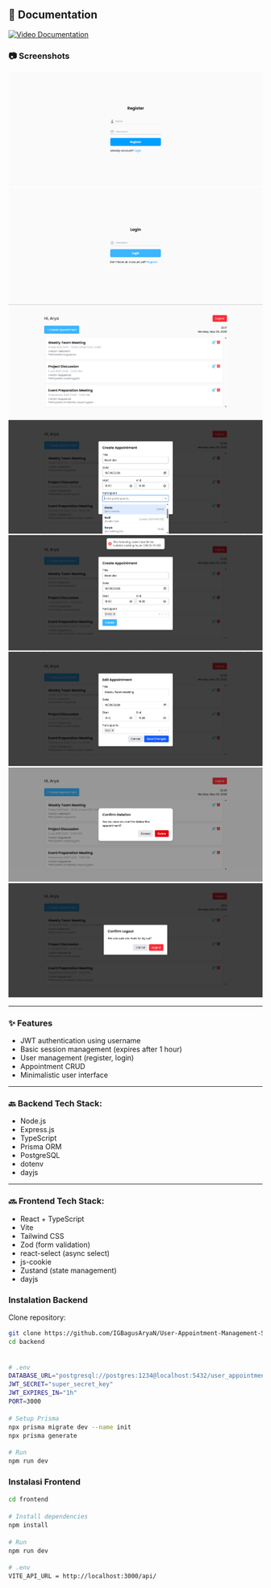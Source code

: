 ## 📄 Documentation

[![Video Documentation](https://img.youtube.com/vi/uDtvEguE9jg/0.jpg)](https://youtu.be/uDtvEguE9jg)

### 📷 Screenshots
![Register Page](./photo%20documentation/Register%20Page.png)
![Login Page](./photo%20documentation/Login%20Page.png)
![Dashboard](./photo%20documentation/Dashboard.png)
![Create Form Appointment](./photo%20documentation/Create%20Form%20Appointment.png)
![Handling Timezone](./photo%20documentation/Handling%20Timezone.png)
![Edit Form Appointment](./photo%20documentation/Edit%20Form%20Appointment.png)
![Delete Appointment](./photo%20documentation/Delete%20Appointment.png)
![Logout](./photo%20documentation/Logout.png)

---

### ✨ Features
- JWT authentication using username
- Basic session management (expires after 1 hour)
- User management (register, login)
- Appointment CRUD
- Minimalistic user interface

---

### 🔙 Backend Tech Stack:
- Node.js
- Express.js
- TypeScript
- Prisma ORM
- PostgreSQL
- dotenv
- dayjs

---

### 🔜 Frontend Tech Stack:
- React + TypeScript
- Vite
- Tailwind CSS
- Zod (form validation)
- react-select (async select)
- js-cookie
- Zustand (state management)
- dayjs

### Instalation Backend 
Clone repository:
```bash
git clone https://github.com/IGBagusAryaN/User-Appointment-Management-System.git
cd backend


# .env
DATABASE_URL="postgresql://postgres:1234@localhost:5432/user_appointment_management_db?schema=public"
JWT_SECRET="super_secret_key"
JWT_EXPIRES_IN="1h"
PORT=3000

# Setup Prisma
npx prisma migrate dev --name init
npx prisma generate

# Run
npm run dev
```

### Instalasi Frontend
```bash
cd frontend

# Install dependencies
npm install

# Run
npm run dev

# .env
VITE_API_URL = http://localhost:3000/api/
